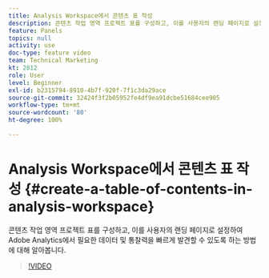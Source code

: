 ```yaml
---
title: Analysis Workspace에서 콘텐츠 표 작성
description: 콘텐츠 작업 영역 프로젝트 표를 구성하고, 이를 사용자의 랜딩 페이지로 설정하여 Adobe Analytics에서 필요한 데이터 및 통찰력을 빠르게 발견할 수 있도록 하는 방법에 대해 알아봅니다.
feature: Panels
topics: null
activity: use
doc-type: feature video
team: Technical Marketing
kt: 2812
role: User
level: Beginner
exl-id: b2315794-8910-4b7f-920f-7f1c3da29ace
source-git-commit: 32424f3f2b05952fe4df9ea91dcbe51684cee905
workflow-type: tm+mt
source-wordcount: '80'
ht-degree: 100%

---
```


# Analysis Workspace에서 콘텐츠 표 작성 {#create-a-table-of-contents-in-analysis-workspace}

콘텐츠 작업 영역 프로젝트 표를 구성하고, 이를 사용자의 랜딩 페이지로 설정하여 Adobe Analytics에서 필요한 데이터 및 통찰력을 빠르게 발견할 수 있도록 하는 방법에 대해 알아봅니다.

>[!VIDEO](https://video.tv.adobe.com/v/26990/?quality=12)
